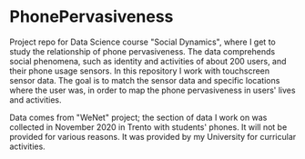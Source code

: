 # PhonePervasiveness
Project repo for Data Science course "Social Dynamics", where I get to study the relationship of phone pervasiveness. 
The data comprehends social phenomena, such as identity and activities of about 200 users, and their phone usage sensors. In this repository I work with touchscreen sensor data. The goal is to match the sensor data and specific locations where the user was, in order to map the phone pervasiveness in users' lives and activities. 

Data comes from "WeNet" project; the section of data I work on was collected in November 2020 in Trento with students' phones. It will not be provided for various reasons. It was provided by my University for curricular activities. 
